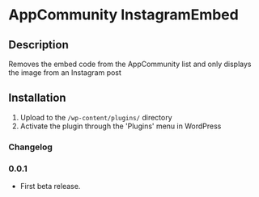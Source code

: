 # AppCommunity InstagramEmbed

## Description
Removes the embed code from the AppCommunity list and only displays the image from an Instagram post 

## Installation

1. Upload to the `/wp-content/plugins/` directory
2. Activate the plugin through the 'Plugins' menu in WordPress

### Changelog

### 0.0.1
* First beta release.
